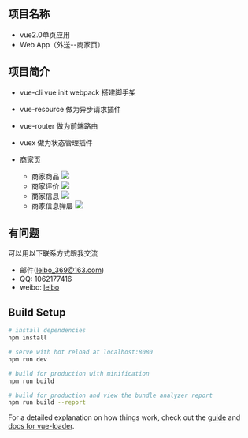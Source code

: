 ## 项目名称
* vue2.0单页应用
* Web App（外送--商家页）

## 项目简介
* vue-cli  vue init webpack 搭建脚手架
* vue-resource 做为异步请求插件
* vue-router 做为前端路由
* vuex 做为状态管理插件

* [商家页](http://leibo.group/app)
    * 商家商品
    ![](http://leibo.group/image/app/goods.png)
    * 商家评价
    ![](http://leibo.group/image/app/ratings.png)
    * 商家信息
    ![](http://leibo.group/image/app/seller.png)
    * 商家信息弹层
    ![](http://leibo.group/image/app/dialog.png)

## 有问题
可以用以下联系方式跟我交流

* 邮件(leibo_369@163.com)
* QQ: 1062177416
* weibo: [leibo](http://weibo.com/isleibo)

## Build Setup

``` bash
# install dependencies
npm install

# serve with hot reload at localhost:8080
npm run dev

# build for production with minification
npm run build

# build for production and view the bundle analyzer report
npm run build --report
```

For a detailed explanation on how things work, check out the [guide](http://vuejs-templates.github.io/webpack/) and [docs for vue-loader](http://vuejs.github.io/vue-loader).
